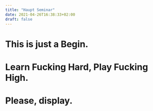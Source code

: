 ```yaml
---
title: "Haupt Seminar"
date: 2021-04-26T16:38:33+02:00
draft: false
---
```


# This is just a Begin.

# Learn Fucking Hard, Play Fucking High.

# Please, display.